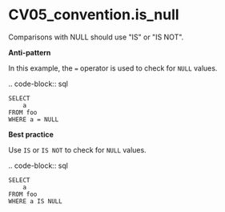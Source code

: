 # CV05_convention.is_null

Comparisons with NULL should use "IS" or "IS NOT".

**Anti-pattern**

In this example, the ``=`` operator is used to check for ``NULL`` values.

.. code-block:: sql

    SELECT
        a
    FROM foo
    WHERE a = NULL


**Best practice**

Use ``IS`` or ``IS NOT`` to check for ``NULL`` values.

.. code-block:: sql

    SELECT
        a
    FROM foo
    WHERE a IS NULL
